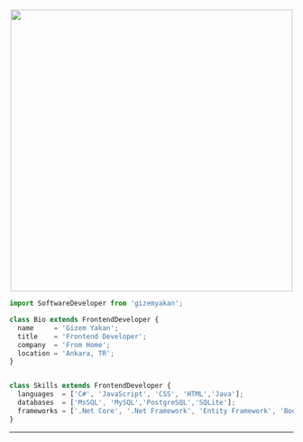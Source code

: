 # 
<p align="center">
    <img width="500" src="https://cdn.dribbble.com/users/2238041/screenshots/4763918/working.gif">
</p>

```js
import SoftwareDeveloper from 'gizemyakan';

class Bio extends FrontendDeveloper {
  name     = 'Gizem Yakan';
  title    = 'Frontend Developer';
  company  = 'From Home';
  location = 'Ankara, TR';
}


class Skills extends FrontendDeveloper {
  languages  = ['C#', 'JavaScript', 'CSS', 'HTML','Java'];
  databases  = ['MsSQL', 'MySQL','PostgreSQL','SQLite'];
  frameworks = ['.Net Core', '.Net Framework', 'Entity Framework', 'Bootstrap', 'jQuery','Vue.js','React.js'];
}
```
----
